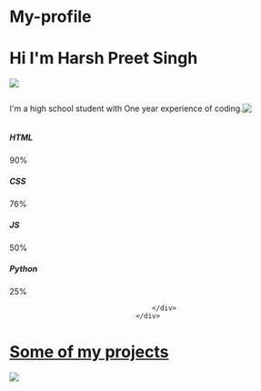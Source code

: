 # My-profile

# Hi I'm Harsh Preet Singh 

<p>
  <img src="https://img.freepik.com/free-vector/laptop-with-pr…-programming-applications-dark-neon_39422-971.jpg"  >
</p>
<div style="display:flex; ">
<p> I'm a high school student with One year experience of coding. </p>
<p>
  <img src="https://c.tenor.com/GfSX-u7VGM4AAAAC/coding.gif">
</p>
</div>

<div class="skills padd-15">
                                       <div class="row">
                                           <div class="skill-items padd-15">
                                               <h5>HTML</h5>
                                               <div class="progress">
                                                   <div class="progress-in" style="width:90% ;"></div>
                                                   <div class="skill-percent">90%</div>
                                               </div>
                                           </div>
                                           <div class="skill-items padd-15">
                                                <h5>CSS</h5>
                                                <div class="progress">
                                                    <div class="progress-in" style="width:76% ;"></div>
                                                    <div class="skill-percent">76%</div>
                                                </div>
                                            </div>
                                           <div class="skill-items padd-15">
                                               <h5>JS</h5>
                                               <div class="progress">
                                                   <div class="progress-in" style="width:50% ;"></div>
                                                    <div class="skill-percent">50%</div>
                                                </div>
                                            </div>
                                            <div class="skill-items padd-15">
                                                <h5>Python</h5>
                                                <div class="progress">
                                                    <div class="progress-in" style="width:25% ;"></div>
                                                     <div class="skill-percent">25%</div>
                                                 </div>
                                             </div>
                                            
                                       </div>
                                   </div>

<h1> <a href="https://github.com/HPScoding?tab=repositories" > Some of my projects </a> </h1>
<p>
  <img src="https://fonts.gstatic.com/s/e/notoemoji/14.0/1f60e/72.png">
  </p>
